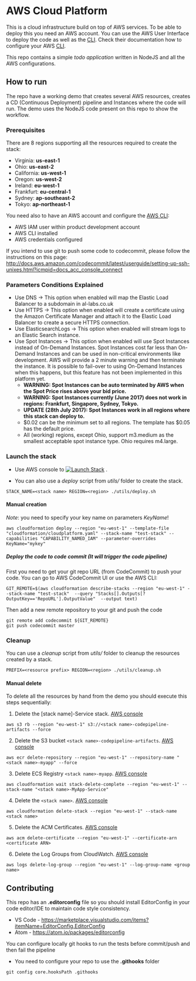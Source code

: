 # AWS Cloud Platform

This is a cloud infrastructure build on top of AWS services. To be able to deploy this you need an AWS account.
You can use the AWS User Interface to deploy the code as well as the [CLI](https://aws.amazon.com/cli/).
Check their documentation how to configure your AWS [CLI](https://aws.amazon.com/cli/).

This repo contains a simple _todo application_ written in NodeJS and all the AWS configurations.

## How to run

The repo have a working demo that  creates several AWS resources, creates a CD (Continuous Deployment) pipeline and
Instances where the code will run. The demo uses the NodeJS code present on this repo to show the workflow.

### Prerequisites

There are 8 regions supporting all the resources required to create the stack:

 * Virginia: **us-east-1**
 * Ohio: **us-east-2**
 * California: **us-west-1**
 * Oregon: **us-west-2**
 * Ireland: **eu-west-1**
 * Frankfurt: **eu-central-1**
 * Sydney: **ap-southeast-2**
 * Tokyo: **ap-northeast-1**

You need also to have an AWS account and configure the [AWS CLI](https://aws.amazon.com/cli/):

 * AWS IAM user within product development account
 * AWS CLI installed
 * AWS credentials configured

If you intend to use git to push some code to codecommit, please follow the instructions on this page:
http://docs.aws.amazon.com/codecommit/latest/userguide/setting-up-ssh-unixes.html?icmpid=docs_acc_console_connect

### Parameters Conditions Explained

 * Use DNS -> This option when enabled will map the Elastic Load Balancer to a subdomain in al-labs.co.uk
 * Use HTTPS -> This option when enabled will create a certificate using the Amazon Certificate Manager and attach it to the Elastic Load Balancer to create a secure HTTPS connection.
 * Use ElasticsearchLogs -> This option when enabled will stream logs to an Elastic Search instance.
 * Use Spot Instances -> This option when enabled will use Spot Instances instead of On-Demand Instances.
   Spot Instances cost far less than On-Demand Instances and can be used in non-critical environments like development.
   AWS will provide a 2 minute warning and then terminate the instance.
   It is possible to fail-over to using On-Demand Instances when this happens, but this feature has not been implemented in this platform yet.
   - **WARNING: Spot Instances can be auto terminated by AWS when the Spot Price rises above your bid price.**
   - **WARNING: Spot Instances currently (June 2017) does not work in regions: Frankfurt, Singapore, Sydney, Tokyo.**
   - **UPDATE (28th July 2017):  Spot Instances work in all regions where this stack can deploy to.**
   - $0.02 can be the minimum set to all regions. The template has $0.05 has the default price. 
   - All (working) regions, except Ohio, support m3.medium as the smallest acceptable spot instance type. Ohio requires m4.large.

### Launch the stack

 * Use AWS console to
[![Launch Stack](https://s3.amazonaws.com/cloudformation-examples/cloudformation-launch-stack.png)](https://console.aws.amazon.com/cloudformation/home#/stacks/new?region=eu-west-1&stackName=al-example&templateURL=https://s3.amazonaws.com/al-cf-templates-us-east-1/templates/cloudplatform.yaml)
.

 * You can also use a *deploy* script from *utils/* folder to create the stack.

```
STACK_NAME=<stack name> REGION=<region> ./utils/deploy.sh
```

#### Manual creation

*Note*: you need to specify your key name on parameters _KeyName_!

```
aws cloudformation deploy --region "eu-west-1" --template-file "cloudformation/cloudplatform.yaml" --stack-name "test-stack" --capabilities "CAPABILITY_NAMED_IAM" --parameter-overrides KeyName="mykey"
```

##### Deploy the code to code commit (It will trigger the code pipeline)

First you need to get your git repo URL (from CodeCommit) to push your code. You can go to AWS CodeCommit UI or use the AWS CLI:

```
GIT_REMOTE=$(aws cloudformation describe-stacks --region "eu-west-1" --stack-name "test-stack"  --query "Stacks[].Outputs[?OutputKey=='RepoURL'].OutputValue"  --output text)
```

Then add a new remote repository to your git and push the code

```
git remote add codecommit ${GIT_REMOTE}
git push codecommit master
```

### Cleanup

You can use a *cleanup* script from *utils/* folder to cleanup the resources created by a stack.

```
PREFIX=<resource prefix> REGION=<region> ./utils/cleanup.sh
```

#### Manual delete
To delete all the resources by hand from the demo you should execute this steps sequentially:

 1. Delete the [stack name]-Service stack. [AWS console](https://eu-west-1.console.aws.amazon.com/cloudformation/home?region=eu-west-1)
```
aws s3 rb --region "eu-west-1" s3://<stack name>-codepipeline-artifacts --force
```
 2. Delete the S3 bucket `<stack name>-codepipeline-artifacts`. [AWS console](https://console.aws.amazon.com/s3/home?region=eu-west-1)
```
aws ecr delete-repository --region "eu-west-1" --repository-name "<stack name>-myapp" --force
```
 3. Delete ECS Registry `<stack name>-myapp`. [AWS console](https://eu-west-1.console.aws.amazon.com/ecs/home?region=eu-west-1#/repositories)
```
aws cloudformation wait stack-delete-complete --region "eu-west-1" --stack-name "<stack name>-MyApp-Service"
```
 4. Delete the `<stack name>`. [AWS console](https://eu-west-1.console.aws.amazon.com/cloudformation/home?region=eu-west-1)
```
aws cloudformation delete-stack --region "eu-west-1" --stack-name <stack name>
```
 5. Delete the ACM Certificates. [AWS console](https://eu-west-1.console.aws.amazon.com/acm/home?region=eu-west-1)
```
aws acm delete-certificate --region "eu-west-1" --certificate-arn <certificate ARN>
```
 6. Delete the Log Groups from CloudWatch. [AWS console](https://eu-west-1.console.aws.amazon.com/cloudwatch/home?region=eu-west-1#logs:)
```
aws logs delete-log-group --region "eu-west-1" --log-group-name <group name>
```

## Contributing

This repo has an **.editorconfig** file so you should install EditorConfig in your code editor/IDE to maintain code style consistency.

* VS Code - https://marketplace.visualstudio.com/items?itemName=EditorConfig.EditorConfig
* Atom - https://atom.io/packages/editorconfig

You can configure locally git hooks to run the tests before commit/push and then fail the pipeline

* You need to configure your repo to use the **.githooks** folder
```
git config core.hooksPath .githooks
```
